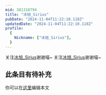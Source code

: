 ```yaml
---
mid: 381310794
title: "冰旭_Sirius"
pubDate: "2024-11-04T11:22:10.118Z"
updatedDate: "2024-11-04T11:22:10.118Z"
profile:
  {
    Nickname: ["冰旭_Sirius"],
  }
---
```


关注[冰旭_Sirius](https://space.bilibili.com/381310794)谢谢喵~ 关注[冰旭_Sirius](https://space.bilibili.com/381310794)谢谢喵~

## 此条目有待补充
你可以在[这里](https://github.com/Yuhanawa/VTuber.ICU-Content/edit/master/v/冰旭_Sirius/index.md)编辑本文
